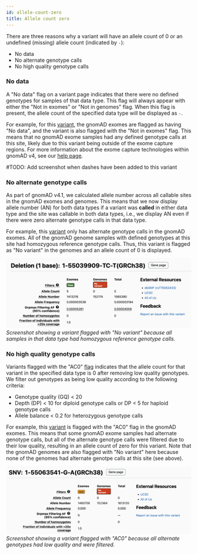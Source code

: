 ```yaml
---
id: allele-count-zero
title: Allele count zero
---
```


There are three reasons why a variant will have an allele count of 0 or an undefined (missing) allele count (indicated by `-`):

- No data
- No alternate genotype calls
- No high quality genotype calls

### <a id="no-data"></a>No data
A "No data" flag on a variant page indicates that there were no defined genotypes for samples of that data type. This flag will always appear with either the "Not in exomes" or "Not in genomes" flag. When this flag is present, the allele count of the specified data type will be displayed as `-`.

For example, for this [variant](https://gnomad.broadinstitute.org/variant/1-55040207-C-T?dataset=gnomad_r4), the gnomAD exomes are flagged as having "No data", and the variant is also flagged with the "Not in exomes" flag. This means that no gnomAD exome samples had any defined genotype calls at this site, likely due to this variant being outside of the exome capture regions. For more information about the exome capture technologies within gnomAD v4, see our [help page](https://gnomad.broadinstitute.org/help/exome-capture-tech).

#TODO: Add screenshot when dashes have been added to this variant

### <a id="no-alt-genotypes"></a>No alternate genotype calls
As part of gnomAD v4.1, we calculated allele number across all callable sites in the gnomAD exomes and genomes. This means that we now display allele number (AN) for both data types if a variant was **called** in either data type and the site was callable in both data types, i.e., we display AN even if there were zero alternate genotype calls in that data type.

For example, this [variant](https://gnomad.broadinstitute.org/variant/1-55039909-TC-T?dataset=gnomad_r4) only has alternate genotype calls in the gnomAD exomes. All of the gnomAD genome samples with defined genotypes at this site had homozygous reference genotype calls. Thus, this variant is flagged as "No variant" in the genomes and an allele count of 0 is displayed.

![variant without alternate genotypes](no_alt_gt.png)
*Screenshot showing a variant flagged with "No variant" because all samples in that data type had homozygous reference genotype calls.*

### <a id="no-hq-genotypes"></a>No high quality genotype calls
Variants flagged with the "AC0" [flag](https://gnomad.broadinstitute.org/help/what-do-the-flags-on-the-browser-mean) indicates that the allele count for that variant in the specified data type is 0 after removing low quality genotypes. We filter out genotypes as being low quality according to the following criteria:

- Genotype quality (GQ) < 20
- Depth (DP) < 10 for diploid genotype calls or DP < 5  for haploid genotype calls
- Allele balance < 0.2 for heterozygous genotype calls

For example, this [variant](https://gnomad.broadinstitute.org/variant/1-55063541-G-A?dataset=gnomad_r4) is flagged with the "AC0" flag in the gnomAD exomes. This means that some gnomAD exome samples had alternate genotype calls, but all of the alternate genotype calls were filtered due to their low quality, resulting in an allele count of zero for this variant. Note that the gnomAD genomes are also flagged with "No variant" here because none of the genomes had alternate genotpe calls at this site (see above).

![variant without high quality genotypes](no_hq_gt.png)
*Screenshot showing a variant flagged with "AC0" because all alternate genotypes had low quality and were filtered.*